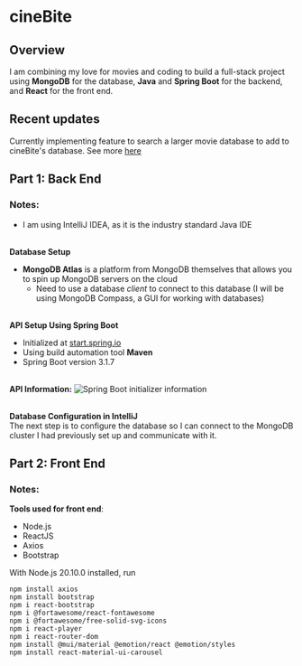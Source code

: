# cineBite

## Overview
I am combining my love for movies and coding to build a full-stack project using **MongoDB** for the database, **Java** and **Spring Boot** for the backend, and **React** for the front end.

## Recent updates
Currently implementing feature to search a larger movie database to add to cineBite's database. See more [here](https://github.com/a4ojha/cineBite/tree/main/backend/Python%20TMDB%20API)

## Part 1: Back End
### Notes:
- I am using IntelliJ IDEA, as it is the industry standard Java IDE

\
**Database Setup**
- **MongoDB Atlas** is a platform from MongoDB themselves that allows you to spin up MongoDB servers on the cloud
    - Need to use a database *client* to connect to this database (I will be using MongoDB Compass, a GUI for working with databases)

\
**API Setup Using Spring Boot**
- Initialized at [start.spring.io](start.spring.io)
- Using build automation tool **Maven**
- Spring Boot version 3.1.7

\
**API Information:**
![Spring Boot initializer information](https://i.ibb.co/KqJLDzt/springboot-api-information.png)

\
**Database Configuration in IntelliJ** \
The next step is to configure the database so I can connect to the MongoDB cluster I had previously set up and communicate with it.

## Part 2: Front End
### Notes: 

**Tools used for front end**:
- Node.js
- ReactJS
- Axios
- Bootstrap

With Node.js 20.10.0 installed, run
```
npm install axios
npm install bootstrap
npm i react-bootstrap
npm i @fortawesome/react-fontawesome
npm i @fortawesome/free-solid-svg-icons
npm i react-player
npm i react-router-dom
npm install @mui/material @emotion/react @emotion/styles
npm install react-material-ui-carousel
```
